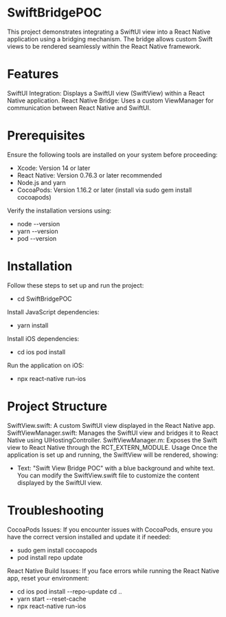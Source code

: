 # SwiftBridgePOC

This project demonstrates integrating a SwiftUI view into a React Native application using a bridging mechanism. The bridge allows custom Swift views to be rendered seamlessly within the React Native framework.

# Features

SwiftUI Integration: Displays a SwiftUI view (SwiftView) within a React Native application.
React Native Bridge: Uses a custom ViewManager for communication between React Native and SwiftUI.

# Prerequisites

Ensure the following tools are installed on your system before proceeding:
- Xcode: Version 14 or later
- React Native: Version 0.76.3 or later recommended
- Node.js and yarn
- CocoaPods: Version 1.16.2 or later (install via sudo gem install cocoapods)

Verify the installation versions using:

- node --version
- yarn --version
- pod --version

# Installation

Follow these steps to set up and run the project:

- cd SwiftBridgePOC

Install JavaScript dependencies:
- yarn install

Install iOS dependencies:
- cd ios pod install

Run the application on iOS:
- npx react-native run-ios

# Project Structure

SwiftView.swift: A custom SwiftUI view displayed in the React Native app.
SwiftViewManager.swift: Manages the SwiftUI view and bridges it to React Native using UIHostingController.
SwiftViewManager.m: Exposes the Swift view to React Native through the RCT_EXTERN_MODULE.
Usage
Once the application is set up and running, the SwiftView will be rendered, showing:

- Text: "Swift View Bridge POC" with a blue background and white text.
You can modify the SwiftView.swift file to customize the content displayed by the SwiftUI view.

# Troubleshooting

CocoaPods Issues:
If you encounter issues with CocoaPods, ensure you have the correct version installed and update it if needed:

- sudo gem install cocoapods  
- pod install repo update  

React Native Build Issues:
If you face errors while running the React Native app, reset your environment:

- cd ios pod install --repo-update cd ..
- yarn start --reset-cache
- npx react-native run-ios
